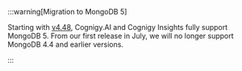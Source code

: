 

:::warning[Migration to MongoDB 5]

  Starting with [v4.48](https://docs.cognigy.com/release-notes/4.48/), Cognigy.AI and Cognigy Insights fully support MongoDB 5. From our first release in July, we will no longer support MongoDB 4.4 and earlier versions.

:::


